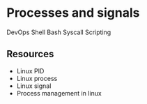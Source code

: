 # Processes and signals

DevOps
Shell
Bash
Syscall
Scripting

## Resources
* Linux PID
* Linux process
* Linux signal
* Process management in linux
